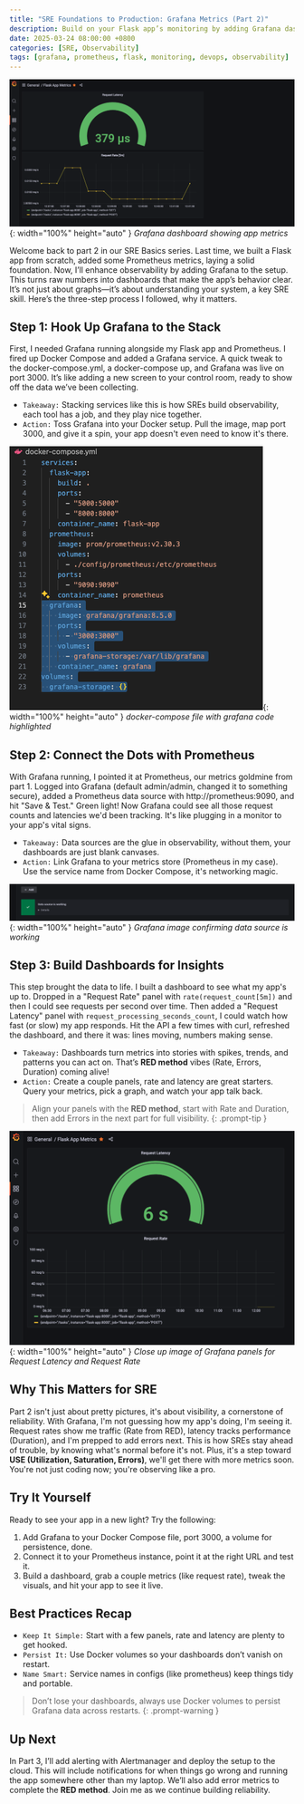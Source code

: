 ```yaml
---
title: "SRE Foundations to Production: Grafana Metrics (Part 2)"
description: Build on your Flask app’s monitoring by adding Grafana dashboards to visualize Prometheus metrics and enhance reliability.
date: 2025-03-24 08:00:00 +0800
categories: [SRE, Observability]
tags: [grafana, prometheus, flask, monitoring, devops, observability]
---
```


![Desktop View](/assets/img/posts/20250324/grafana-dashboard.png){: width="100%" height="auto" }
_Grafana dashboard showing app metrics_

Welcome back to part 2 in our SRE Basics series. Last time, we built a Flask app from scratch, added some Prometheus metrics, laying a solid foundation. Now, I’ll enhance observability by adding Grafana to the setup. This turns raw numbers into dashboards that make the app’s behavior clear. It’s not just about graphs—it’s about understanding your system, a key SRE skill. Here’s the three-step process I followed, why it matters.

## Step 1: Hook Up Grafana to the Stack
First, I needed Grafana running alongside my Flask app and Prometheus. I fired up Docker Compose and added a Grafana service. A quick tweak to the docker-compose.yml, a docker-compose up, and Grafana was live on port 3000. It’s like adding a new screen to your control room, ready to show off the data we’ve been collecting.

- `Takeaway:` Stacking services like this is how SREs build observability, each tool has a job, and they play nice together.
- `Action:` Toss Grafana into your Docker setup. Pull the image, map port 3000, and give it a spin, your app doesn't even need to know it's there.

![Desktop View](/assets/img/posts/20250324/docker-compose.png){: width="100%" height="auto" }
_docker-compose file with grafana code highlighted_

## Step 2: Connect the Dots with Prometheus
With Grafana running, I pointed it at Prometheus, our metrics goldmine from part 1. Logged into Grafana (default admin/admin, changed it to something secure), added a Prometheus data source with http://prometheus:9090, and hit "Save & Test." Green light! Now Grafana could see all those request counts and latencies we'd been tracking. It's like plugging in a monitor to your app's vital signs.

- `Takeaway:` Data sources are the glue in observability, without them, your dashboards are just blank canvases.
- `Action:` Link Grafana to your metrics store (Prometheus in my case). Use the service name from Docker Compose, it's networking magic.

![Desktop View](/assets/img/posts/20250324/grafana-data-source.png){: width="100%" height="auto" }
_Grafana image confirming data source is working_

## Step 3: Build Dashboards for Insights
This step brought the data to life. I built a dashboard to see what my app's up to. Dropped in a "Request Rate" panel with `rate(request_count[5m])` and then I could see requests per second over time. Then added a "Request Latency" panel with `request_processing_seconds_count`, I could watch how fast (or slow) my app responds. Hit the API a few times with curl, refreshed the dashboard, and there it was: lines moving, numbers making sense.

- `Takeaway:` Dashboards turn metrics into stories with spikes, trends, and patterns you can act on. That’s **RED method** vibes (Rate, Errors, Duration) coming alive!
- `Action:` Create a couple panels, rate and latency are great starters. Query your metrics, pick a graph, and watch your app talk back.

> Align your panels with the **RED method**, start with Rate and Duration, then add Errors in the next part for full visibility.
  {: .prompt-tip }

![Desktop View](/assets/img/posts/20250324/grafana-panels.png){: width="100%" height="auto" }
_Close up image of Grafana panels for Request Latency and Request Rate_

## Why This Matters for SRE
Part 2 isn't just about pretty pictures, it's about visibility, a cornerstone of reliability. With Grafana, I'm not guessing how my app's doing, I'm seeing it. Request rates show me traffic (Rate from RED), latency tracks performance (Duration), and I'm prepped to add errors next. This is how SREs stay ahead of trouble, by knowing what's normal before it's not. Plus, it's a step toward **USE (Utilization, Saturation, Errors)**, we'll get there with more metrics soon. You're not just coding now; you're observing like a pro.

## Try It Yourself
Ready to see your app in a new light? Try the following:

1. Add Grafana to your Docker Compose file, port 3000, a volume for persistence, done.
2. Connect it to your Prometheus instance, point it at the right URL and test it.
3. Build a dashboard, grab a couple metrics (like request rate), tweak the visuals, and hit your app to see it live.

## Best Practices Recap

- `Keep It Simple:` Start with a few panels, rate and latency are plenty to get hooked.
- `Persist It:` Use Docker volumes so your dashboards don’t vanish on restart.
- `Name Smart:` Service names in configs (like prometheus) keep things tidy and portable.

> Don’t lose your dashboards, always use Docker volumes to persist Grafana data across restarts.
{: .prompt-warning }

## Up Next
In Part 3, I’ll add alerting with Alertmanager and deploy the setup to the cloud. This will include notifications for when things go wrong and running the app somewhere other than my laptop. We’ll also add error metrics to complete the **RED method**. Join me as we continue building reliability.